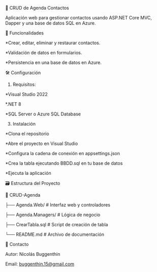 📒 CRUD de Agenda Contactos

Aplicación web para gestionar contactos usando ASP.NET Core MVC, Dapper y una base de datos SQL en Azure.

🚀 Funcionalidades

*Crear, editar, eliminar y restaurar contactos.

*Validación de datos en formularios.

*Persistencia en una base de datos en Azure.

🛠️ Configuración

1. Requisitos:
   
*Visual Studio 2022

*.NET 8 

*SQL Server o Azure SQL Database

3. Instalación
   
*Clona el repositorio

*Abre el proyecto en Visual Studio

*Configura la cadena de conexión en appsettings.json

*Crea la tabla ejecutando BBDD.sql en tu base de datos

*Ejecuta la aplicación

🗃️ Estructura del Proyecto

📂 CRUD-Agenda

   ├── Agenda.Web/        # Interfaz web y controladores
   
   ├── Agenda.Managers/   # Lógica de negocio
   
   ├── CrearTabla.sql     # Script de creación de tabla
   
   └── README.md          # Archivo de documentación
   
📧 Contacto

Autor: Nicolás Buggenthin

Email: buggenthin.15@gmail.com



